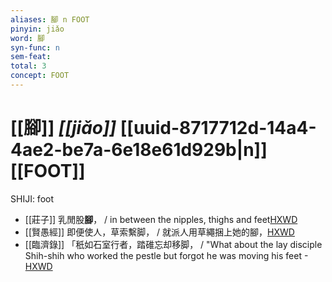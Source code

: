 ```yaml
---
aliases: 腳 n FOOT
pinyin: jiǎo
word: 腳
syn-func: n
sem-feat: 
total: 3
concept: FOOT 
---
```

# [[腳]] *[[jiǎo]]*  [[uuid-8717712d-14a4-4ae2-be7a-6e18e61d929b|n]] [[FOOT]]
SHIJI: foot
 - [[莊子]] 乳閒股**腳**，
                     / in between the nipples, thighs and feet[HXWD](https://hxwd.org/textview.html?location=KR5c0126_tls_024-24a.5)
 - [[賢愚經]] 即便使人，草索繫脚， / 就派人用草繩捆上她的腳，[HXWD](https://hxwd.org/textview.html?location=KR6b0059_T_005-0384a.91)
 - [[臨濟錄]] 「秖如石室行者，踏碓忘却移脚， / "What about the lay disciple Shih-shih who worked the pestle but forgot he was moving his feet -[HXWD](https://hxwd.org/textview.html?location=KR6q0053_T_001-0497a.13)